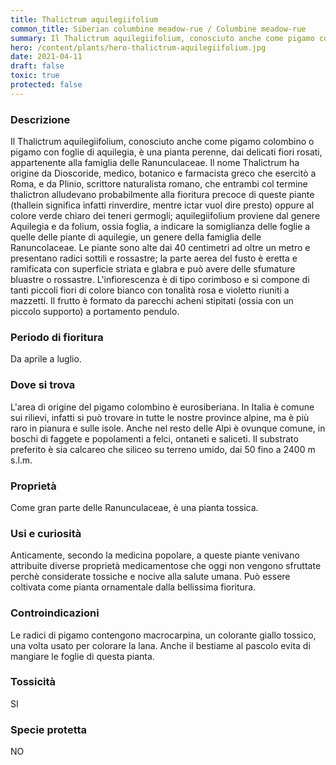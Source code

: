 ```yaml
---
title: Thalictrum aquilegiifolium
common_title: Siberian columbine meadow-rue / Columbine meadow-rue
summary: Il Thalictrum aquilegiifolium, conosciuto anche come pigamo colombino o pigamo con foglie di aquilegia, è una pianta perenne, dai delicati fiori rosati, appartenente alla famiglia delle Ranunculaceae.
hero: /content/plants/hero-thalictrum-aquilegiifolium.jpg
date: 2021-04-11
draft: false
toxic: true
protected: false
---
```

### Descrizione
Il Thalictrum aquilegiifolium, conosciuto anche come pigamo colombino o pigamo con foglie di aquilegia, è una pianta perenne, dai delicati fiori rosati, appartenente alla famiglia delle Ranunculaceae.
Il nome Thalictrum ha origine da Dioscoride, medico, botanico e farmacista greco che esercitò a Roma, e da Plinio, scrittore naturalista romano, che entrambi col termine thalictron alludevano probabilmente alla fioritura precoce di queste piante (thallein significa infatti rinverdire, mentre ictar vuol dire presto) oppure al colore verde chiaro dei teneri germogli; aquilegiifolium proviene dal genere Aquilegia e da folium, ossia foglia, a indicare la somiglianza delle foglie a quelle delle piante di aquilegie, un genere della famiglia delle Ranuncolaceae.
Le piante sono alte dai 40 centimetri ad oltre un metro e presentano radici sottili e rossastre; la parte aerea del fusto è eretta e ramificata con superficie striata e glabra e può avere delle sfumature bluastre o rossastre.
L'infiorescenza è di tipo corimboso e si compone di tanti piccoli fiori di colore bianco con tonalità rosa e violetto riuniti a mazzetti. Il frutto è formato da parecchi acheni stipitati (ossia con un piccolo supporto) a portamento pendulo.

### Periodo di fioritura
Da aprile a luglio.

### Dove si trova
L'area di origine del pigamo colombino è eurosiberiana. In Italia è comune sui rilievi, infatti si può trovare in tutte le nostre province alpine, ma è più raro in pianura e sulle isole. Anche nel resto delle Alpi è ovunque comune, in boschi di faggete e popolamenti a felci, ontaneti e saliceti. Il substrato preferito è sia calcareo che siliceo su terreno umido, dai 50 fino a 2400 m s.l.m.

### Proprietà
Come gran parte delle Ranunculaceae, è una pianta tossica.

### Usi e curiosità
Anticamente, secondo la medicina popolare, a queste piante venivano attribuite diverse proprietà medicamentose che oggi non vengono sfruttate perchè considerate tossiche e nocive alla salute umana. Può essere coltivata come pianta ornamentale dalla bellissima fioritura.

### Controindicazioni
Le radici di pigamo contengono macrocarpina, un colorante giallo tossico, una volta usato per colorare la lana. Anche il bestiame al pascolo evita di mangiare le foglie di questa pianta.

### Tossicità
SI

### Specie protetta
NO